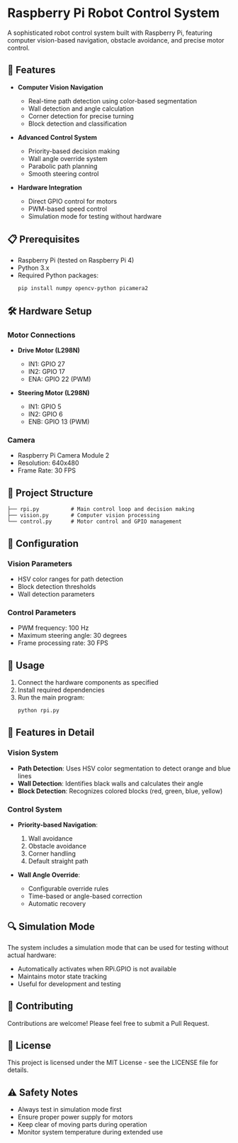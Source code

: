 # Raspberry Pi Robot Control System

A sophisticated robot control system built with Raspberry Pi, featuring computer vision-based navigation, obstacle avoidance, and precise motor control.

## 🚀 Features

- **Computer Vision Navigation**
  - Real-time path detection using color-based segmentation
  - Wall detection and angle calculation
  - Corner detection for precise turning
  - Block detection and classification

- **Advanced Control System**
  - Priority-based decision making
  - Wall angle override system
  - Parabolic path planning
  - Smooth steering control

- **Hardware Integration**
  - Direct GPIO control for motors
  - PWM-based speed control
  - Simulation mode for testing without hardware

## 📋 Prerequisites

- Raspberry Pi (tested on Raspberry Pi 4)
- Python 3.x
- Required Python packages:
  ```bash
  pip install numpy opencv-python picamera2
  ```

## 🛠️ Hardware Setup

### Motor Connections
- **Drive Motor (L298N)**
  - IN1: GPIO 27
  - IN2: GPIO 17
  - ENA: GPIO 22 (PWM)

- **Steering Motor (L298N)**
  - IN1: GPIO 5
  - IN2: GPIO 6
  - ENB: GPIO 13 (PWM)

### Camera
- Raspberry Pi Camera Module 2
- Resolution: 640x480
- Frame Rate: 30 FPS

## 📁 Project Structure

```
├── rpi.py          # Main control loop and decision making
├── vision.py       # Computer vision processing
└── control.py      # Motor control and GPIO management
```

## 🔧 Configuration

### Vision Parameters
- HSV color ranges for path detection
- Block detection thresholds
- Wall detection parameters

### Control Parameters
- PWM frequency: 100 Hz
- Maximum steering angle: 30 degrees
- Frame processing rate: 30 FPS

## 🚀 Usage

1. Connect the hardware components as specified
2. Install required dependencies
3. Run the main program:
   ```bash
   python rpi.py
   ```

## 🎯 Features in Detail

### Vision System
- **Path Detection**: Uses HSV color segmentation to detect orange and blue lines
- **Wall Detection**: Identifies black walls and calculates their angle
- **Block Detection**: Recognizes colored blocks (red, green, blue, yellow)

### Control System
- **Priority-based Navigation**:
  1. Wall avoidance
  2. Obstacle avoidance
  3. Corner handling
  4. Default straight path

- **Wall Angle Override**:
  - Configurable override rules
  - Time-based or angle-based correction
  - Automatic recovery

## 🔍 Simulation Mode

The system includes a simulation mode that can be used for testing without actual hardware:
- Automatically activates when RPi.GPIO is not available
- Maintains motor state tracking
- Useful for development and testing

## 🤝 Contributing

Contributions are welcome! Please feel free to submit a Pull Request.

## 📝 License

This project is licensed under the MIT License - see the LICENSE file for details.

## ⚠️ Safety Notes

- Always test in simulation mode first
- Ensure proper power supply for motors
- Keep clear of moving parts during operation
- Monitor system temperature during extended use
